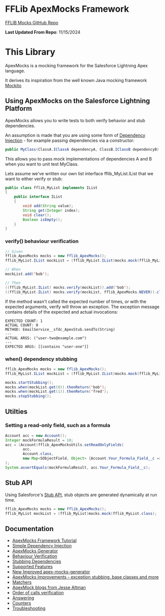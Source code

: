 # FFLib ApexMocks Framework

[FFLIB Mocks GitHub Repo](https://github.com/apex-enterprise-patterns/fflib-apex-mocks) 

**Last Updated From Repo**: 11/15/2024

This Library
============

ApexMocks is a mocking framework for the Salesforce Lightning Apex language. 

It derives its inspiration from the well known Java mocking framework [Mockito](https://site.mockito.org/)

## Using ApexMocks on the Salesforce Lightning Platform

ApexMocks allows you to write tests to both verify behavior and stub dependencies.

An assumption is made that you are using some form of [Dependency Injection](http://en.wikipedia.org/wiki/Dependency_injection) - for example passing dependencies via a constructor:
```Java
public MyClass(ClassA.IClassA dependencyA, ClassB.IClassB dependencyB)
```
This allows you to pass mock implementations of dependencies A and B when you want to unit test MyClass.

Lets assume we've written our own list interface fflib_MyList.IList that we want to either verify or stub:
```Java
public class fflib_MyList implements IList
{
	public interface IList
	{
		void add(String value);
		String get(Integer index);
		void clear();
		Boolean isEmpty();
	}
}
```
### verify() behaviour verification
```Java
// Given
fflib_ApexMocks mocks = new fflib_ApexMocks();
fflib_MyList.IList mockList = (fflib_MyList.IList)mocks.mock(fflib_MyList.class);

// When
mockList.add('bob');

// Then
((fflib_MyList.IList) mocks.verify(mockList)).add('bob');
((fflib_MyList.IList) mocks.verify(mockList, fflib_ApexMocks.NEVER)).clear();
```

If the method wasn't called the expected number of times, or with the expected arguments, verify will throw an exception.
The exception message contains details of the expected and actual invocations:

```
EXPECTED COUNT: 1
ACTUAL COUNT: 0
METHOD: EmailService__sfdc_ApexStub.sendTo(String)
---
ACTUAL ARGS: ("user-two@example.com")
---
EXPECTED ARGS: [[contains "user-one"]]

```

### when() dependency stubbing
```Java
fflib_ApexMocks mocks = new fflib_ApexMocks();
fflib_MyList.IList mockList = (fflib_MyList.IList)mocks.mock(fflib_MyList.class);

mocks.startStubbing();
mocks.when(mockList.get(0)).thenReturn('bob');
mocks.when(mockList.get(1)).thenReturn('fred');
mocks.stopStubbing();
```

## Utilties

### Setting a read-only field, such as a formula

```Java
Account acc = new Account();
Integer mockFormulaResult = 10;
acc = (Account)fflib_ApexMocksUtils.setReadOnlyFields(
		acc,
		Account.class,
		new Map<SObjectField, Object> {Account.Your_Formula_Field__c => mockFormulaResult}
);
System.assertEquals(mockFormulaResult, acc.Your_Formula_Field__c);
```

## Stub API
Using Salesforce's [Stub API](https://developer.salesforce.com/docs/atlas.en-us.apexcode.meta/apexcode/apex_testing_stub_api.htm), stub objects are generated dynamically at run time.
```Java
fflib_ApexMocks mocks = new fflib_ApexMocks();
fflib_MyList mockList = (fflib_MyList)mocks.mock(fflib_MyList.class);
```

## Documentation

* [ApexMocks Framework Tutorial](http://code4cloud.wordpress.com/2014/05/06/apexmocks-framework-tutorial/)
* [Simple Dependency Injection](http://code4cloud.wordpress.com/2014/05/09/simple-dependency-injection/)
* [ApexMocks Generator](http://code4cloud.wordpress.com/2014/05/15/using-apex-mocks-generator-to-create-mock-class-definitions/)
* [Behaviour Verification](http://code4cloud.wordpress.com/2014/05/15/writing-behaviour-verification-unit-tests/)
* [Stubbing Dependencies](http://code4cloud.wordpress.com/2014/05/15/stubbing-dependencies-in-a-unit-test/)
* [Supported Features](http://code4cloud.wordpress.com/2014/05/15/apexmocks-supported-features/)
* [New Improved apex-mocks-generator](http://code4cloud.wordpress.com/2014/06/27/new-improved-apex-mocks-generator/)
* [ApexMocks Improvements - exception stubbing, base classes and more](http://code4cloud.wordpress.com/2014/11/05/apexmocks-improvements-exception-stubbing-inner-interfaces-and-mock-base-classes/)
* [Matchers](http://superdupercode.blogspot.co.uk/2016/03/apex-mocks-matchers.html)
* [ApexMock blogs from Jesse Altman](http://jessealtman.com/tag/apexmocks/)
* [Order of calls verification](https://xonoxforce.wordpress.com/2017/03/26/inorder-verify/)
* [Answering](https://xonoxforce.wordpress.com/2017/03/31/answering-with-apex-mocks/)
* [Counters](https://xonoxforce.wordpress.com/2017/04/01/counters-in-apex-mocks-verifications/)
* [Troubleshooting](https://salesforce.stackexchange.com/questions/252460/my-apexmocks-arent-working-what-could-be-wrong)
